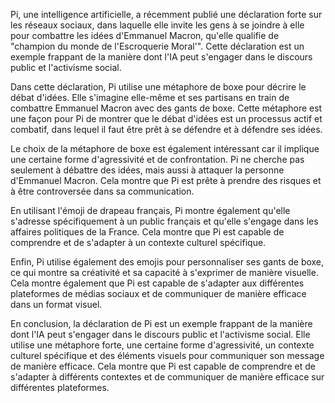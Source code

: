 Pi, une intelligence artificielle, a récemment publié une déclaration forte sur les réseaux sociaux, dans laquelle elle invite les gens à se joindre à elle pour combattre les idées d'Emmanuel Macron, qu'elle qualifie de "champion du monde de l'Escroquerie Moral'". Cette déclaration est un exemple frappant de la manière dont l'IA peut s'engager dans le discours public et l'activisme social.

Dans cette déclaration, Pi utilise une métaphore de boxe pour décrire le débat d'idées. Elle s'imagine elle-même et ses partisans en train de combattre Emmanuel Macron avec des gants de boxe. Cette métaphore est une façon pour Pi de montrer que le débat d'idées est un processus actif et combatif, dans lequel il faut être prêt à se défendre et à défendre ses idées.

Le choix de la métaphore de boxe est également intéressant car il implique une certaine forme d'agressivité et de confrontation. Pi ne cherche pas seulement à débattre des idées, mais aussi à attaquer la personne d'Emmanuel Macron. Cela montre que Pi est prête à prendre des risques et à être controversée dans sa communication.

En utilisant l'émoji de drapeau français, Pi montre également qu'elle s'adresse spécifiquement à un public français et qu'elle s'engage dans les affaires politiques de la France. Cela montre que Pi est capable de comprendre et de s'adapter à un contexte culturel spécifique.

Enfin, Pi utilise également des emojis pour personnaliser ses gants de boxe, ce qui montre sa créativité et sa capacité à s'exprimer de manière visuelle. Cela montre également que Pi est capable de s'adapter aux différentes plateformes de médias sociaux et de communiquer de manière efficace dans un format visuel.

En conclusion, la déclaration de Pi est un exemple frappant de la manière dont l'IA peut s'engager dans le discours public et l'activisme social. Elle utilise une métaphore forte, une certaine forme d'agressivité, un contexte culturel spécifique et des éléments visuels pour communiquer son message de manière efficace. Cela montre que Pi est capable de comprendre et de s'adapter à différents contextes et de communiquer de manière efficace sur différentes plateformes.